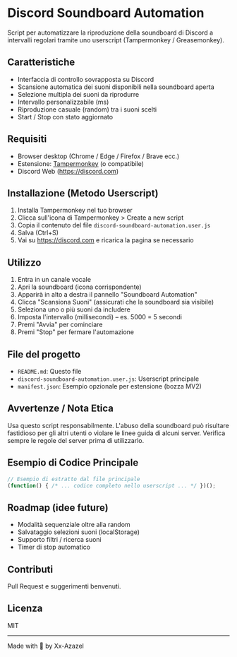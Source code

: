 # Discord Soundboard Automation

Script per automatizzare la riproduzione della soundboard di Discord a intervalli regolari tramite uno userscript (Tampermonkey / Greasemonkey).

## Caratteristiche
- Interfaccia di controllo sovrapposta su Discord
- Scansione automatica dei suoni disponibili nella soundboard aperta
- Selezione multipla dei suoni da riprodurre
- Intervallo personalizzabile (ms)
- Riproduzione casuale (random) tra i suoni scelti
- Start / Stop con stato aggiornato

## Requisiti
- Browser desktop (Chrome / Edge / Firefox / Brave ecc.)
- Estensione: [Tampermonkey](https://www.tampermonkey.net/) (o compatibile)
- Discord Web (https://discord.com)

## Installazione (Metodo Userscript)
1. Installa Tampermonkey nel tuo browser
2. Clicca sull'icona di Tampermonkey > Create a new script
3. Copia il contenuto del file `discord-soundboard-automation.user.js`
4. Salva (Ctrl+S)
5. Vai su https://discord.com e ricarica la pagina se necessario

## Utilizzo
1. Entra in un canale vocale
2. Apri la soundboard (icona corrispondente)
3. Apparirà in alto a destra il pannello "Soundboard Automation"
4. Clicca "Scansiona Suoni" (assicurati che la soundboard sia visibile)
5. Seleziona uno o più suoni da includere
6. Imposta l'intervallo (millisecondi) – es. 5000 = 5 secondi
7. Premi "Avvia" per cominciare
8. Premi "Stop" per fermare l'automazione

## File del progetto
- `README.md`: Questo file
- `discord-soundboard-automation.user.js`: Userscript principale
- `manifest.json`: Esempio opzionale per estensione (bozza MV2)

## Avvertenze / Nota Etica
Usa questo script responsabilmente. L'abuso della soundboard può risultare fastidioso per gli altri utenti o violare le linee guida di alcuni server. Verifica sempre le regole del server prima di utilizzarlo.

## Esempio di Codice Principale
```javascript
// Esempio di estratto dal file principale
(function() { /* ... codice completo nello userscript ... */ })();
```

## Roadmap (idee future)
- Modalità sequenziale oltre alla random
- Salvataggio selezioni suoni (localStorage)
- Supporto filtri / ricerca suoni
- Timer di stop automatico

## Contributi
Pull Request e suggerimenti benvenuti.

## Licenza
MIT

---
Made with 🎵 by Xx-Azazel